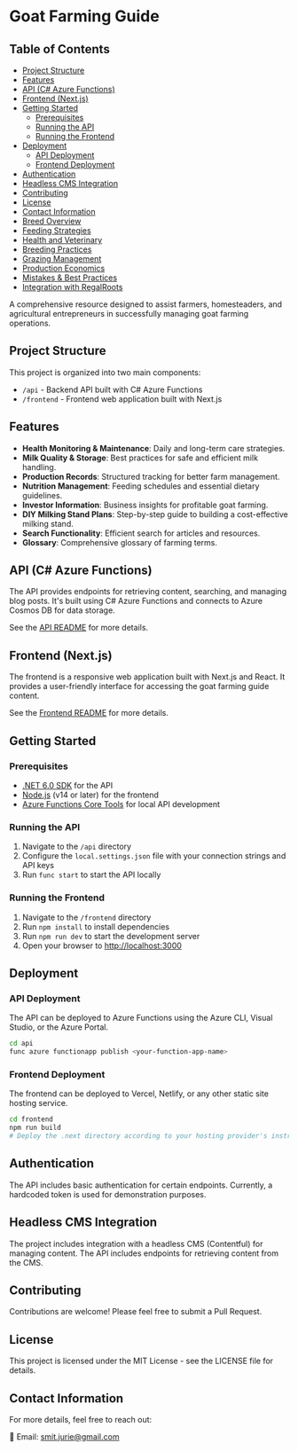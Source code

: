# Goat Farming Guide

## Table of Contents
- [Project Structure](#project-structure)
- [Features](#features)
- [API (C# Azure Functions)](#api-c-azure-functions)
- [Frontend (Next.js)](#frontend-nextjs)
- [Getting Started](#getting-started)
  - [Prerequisites](#prerequisites)
  - [Running the API](#running-the-api)
  - [Running the Frontend](#running-the-frontend)
- [Deployment](#deployment)
  - [API Deployment](#api-deployment)
  - [Frontend Deployment](#frontend-deployment)
- [Authentication](#authentication)
- [Headless CMS Integration](#headless-cms-integration)
- [Contributing](#contributing)
- [License](#license)
- [Contact Information](#contact-information)
- [Breed Overview](#breed-overview)
- [Feeding Strategies](#feeding-strategies)
- [Health and Veterinary](#health-and-veterinary)
- [Breeding Practices](#breeding-practices)
- [Grazing Management](#grazing-management)
- [Production Economics](#production-economics)
- [Mistakes & Best Practices](#mistakes-and-best-practices)
- [Integration with RegalRoots](#integration-with-regalroots)

A comprehensive resource designed to assist farmers, homesteaders, and agricultural entrepreneurs in successfully managing goat farming operations.

## Project Structure

This project is organized into two main components:

- `/api` - Backend API built with C# Azure Functions
- `/frontend` - Frontend web application built with Next.js

## Features

- **Health Monitoring & Maintenance**: Daily and long-term care strategies.
- **Milk Quality & Storage**: Best practices for safe and efficient milk handling.
- **Production Records**: Structured tracking for better farm management.
- **Nutrition Management**: Feeding schedules and essential dietary guidelines.
- **Investor Information**: Business insights for profitable goat farming.
- **DIY Milking Stand Plans**: Step-by-step guide to building a cost-effective milking stand.
- **Search Functionality**: Efficient search for articles and resources.
- **Glossary**: Comprehensive glossary of farming terms.

## API (C# Azure Functions)

The API provides endpoints for retrieving content, searching, and managing blog posts. It's built using C# Azure Functions and connects to Azure Cosmos DB for data storage.

See the [API README](/api/README.md) for more details.

## Frontend (Next.js)

The frontend is a responsive web application built with Next.js and React. It provides a user-friendly interface for accessing the goat farming guide content.

See the [Frontend README](/frontend/README.md) for more details.

## Getting Started

### Prerequisites

- [.NET 6.0 SDK](https://dotnet.microsoft.com/download/dotnet/6.0) for the API
- [Node.js](https://nodejs.org/) (v14 or later) for the frontend
- [Azure Functions Core Tools](https://docs.microsoft.com/en-us/azure/azure-functions/functions-run-local#install-the-azure-functions-core-tools) for local API development

### Running the API

1. Navigate to the `/api` directory
2. Configure the `local.settings.json` file with your connection strings and API keys
3. Run `func start` to start the API locally

### Running the Frontend

1. Navigate to the `/frontend` directory
2. Run `npm install` to install dependencies
3. Run `npm run dev` to start the development server
4. Open your browser to [http://localhost:3000](http://localhost:3000)

## Deployment

### API Deployment

The API can be deployed to Azure Functions using the Azure CLI, Visual Studio, or the Azure Portal.

```bash
cd api
func azure functionapp publish <your-function-app-name>
```

### Frontend Deployment

The frontend can be deployed to Vercel, Netlify, or any other static site hosting service.

```bash
cd frontend
npm run build
# Deploy the .next directory according to your hosting provider's instructions
```

## Authentication

The API includes basic authentication for certain endpoints. Currently, a hardcoded token is used for demonstration purposes.

## Headless CMS Integration

The project includes integration with a headless CMS (Contentful) for managing content. The API includes endpoints for retrieving content from the CMS.

## Contributing

Contributions are welcome! Please feel free to submit a Pull Request.

## License

This project is licensed under the MIT License - see the LICENSE file for details.

## Contact Information

For more details, feel free to reach out:

📧 Email: [smit.jurie@gmail.com](mailto:smit.jurie@gmail.com)
